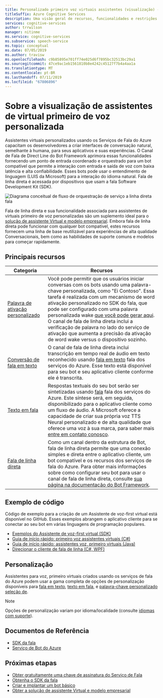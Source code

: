 ```yaml
---
title: Personalizado primeiro voz virtuais assistentes (visualização) - serviços de fala
titleSuffix: Azure Cognitive Services
description: Uma visão geral de recursos, funcionalidades e restrições para assistentes virtuais personalizados de voz, primeiro usando o canal de fala de linha direta no Bot Framework e o Cognitive Services fala Software Development Kit (SDK).
services: cognitive-services
author: trrwilson
manager: nitinme
ms.service: cognitive-services
ms.subservice: speech-service
ms.topic: conceptual
ms.date: 07/05/2019
ms.author: travisw
ms.openlocfilehash: c9b85895e701ff74e025d6f7895bc32513bc29a1
ms.sourcegitcommit: 47ce9ac1eb1561810b8e4242c45127f7b4a4aa1a
ms.translationtype: MT
ms.contentlocale: pt-BR
ms.lasthandoff: 07/11/2019
ms.locfileid: "67806896"
---
```

# <a name="about-custom-voice-first-virtual-assistants-preview"></a>Sobre a visualização de assistentes de virtual primeiro de voz personalizada

Assistentes virtuais personalizados usando os Serviços de Fala do Azure capacitam os desenvolvedores a criar interfaces de conversação natural, semelhante à humana, para seus aplicativos e suas experiências. O Canal de Fala de Direct Line do Bot Framework aprimora essas funcionalidades fornecendo um ponto de entrada coordenado e orquestrado para um bot compatível que permite a interação com entrada e saída de voz com baixa latência e alta confiabilidade. Esses bots pode usar o entendimento de linguagem (LUIS da Microsoft) para a interação do idioma natural. Fala de linha direta é acessada por dispositivos que usam a fala Software Development Kit (SDK).

   ![Diagrama conceitual de fluxo de orquestração de serviço a linha direta fala](media/voice-first-virtual-assistants/overview.png "fluxo o canal de fala")


Fala de linha direta e sua funcionalidade associada para assistentes de virtuais primeiro de voz personalizadas são um suplemento ideal para o [solução de assistente Virtual e modelo empresarial](https://docs.microsoft.com/azure/bot-service/bot-builder-enterprise-template-overview). Embora fala de linha direta pode funcionar com qualquer bot compatível, estes recursos fornecem uma linha de base reutilizável para experiências de alta qualidade Conversacionais, bem como as habilidades de suporte comuns e modelos para começar rapidamente.


## <a name="core-features"></a>Principais recursos

| Categoria | Recursos |
|----------|----------|
|[Palavra de ativação personalizado](speech-devices-sdk-create-kws.md) | Você pode permitir que os usuários iniciar conversas com os bots usando uma palavra-chave personalizada, como "Ei Contoso". Essa tarefa é realizada com um mecanismo de word ativação personalizado no SDK do fala, que pode ser configurado com uma palavra personalizada wake [que você pode gerar aqui](speech-devices-sdk-create-kws.md). O canal de fala de linha direta inclui a verificação de palavra no lado do serviço de ativação que aumenta a precisão da ativação de word wake versus o dispositivo sozinho.
|[Conversão de fala em texto](speech-to-text.md) | O canal de fala de linha direta inclui transcrição em tempo real de áudio em texto reconhecido usando [fala em texto](speech-to-text.md) fala dos serviços do Azure. Esse texto está disponível para seu bot e seu aplicativo cliente conforme ele é transcrita.
|[Texto em fala](text-to-speech.md) | Respostas textuais do seu bot serão ser sintetizadas usando [fala](text-to-speech.md) fala dos serviços do Azure. Este síntese será, em seguida, disponibilizado para o aplicativo cliente como um fluxo de áudio. A Microsoft oferece a capacidade de criar sua própria voz TTS Neural personalizado e de alta qualidade que oferece uma voz à sua marca, para saber mais [entre em contato conosco](mailto:mstts@microsoft.com).
|[Fala de linha direta](https://docs.microsoft.com/azure/bot-service/bot-service-channel-connect-directlinespeech) | Como um canal dentro da estrutura de Bot, fala de linha direta permite que uma conexão simples e direta entre o aplicativo cliente, um bot compatível e os recursos dos serviços de fala do Azure. Para obter mais informações sobre como configurar seu bot para usar o canal de fala de linha direta, consulte [sua página na documentação do Bot Framework](https://docs.microsoft.com/azure/bot-service/bot-service-channel-connect-directlinespeech).

## <a name="sample-code"></a>Exemplo de código

Código de exemplo para a criação de um Assistente de voz-first virtual está disponível no GitHub. Esses exemplos abrangem o aplicativo cliente para se conectar ao seu bot em várias linguagens de programação populares.

* [Exemplos do Assistente de voz-first virtual (SDK)](https://aka.ms/csspeech/samples)
* [Guia de início rápido: primeiro voz assistentes virtuais (C#)](quickstart-virtual-assistant-csharp-uwp.md)
* [Guia de início rápido: assistentes voz, primeiro virtuais (Java)](quickstart-virtual-assistant-java-jre.md)
* [Direcionar o cliente de fala de linha (C#, WPF)](https://github.com/Azure-Samples/Cognitive-Services-Direct-Line-Speech-Client)

## <a name="customization"></a>Personalização

Assistentes para voz, primeiro virtuais criados usando os serviços de fala do Azure podem usar a gama completa de opções de personalização disponíveis para [fala em texto](speech-to-text.md), [texto em fala](text-to-speech.md), e [palavra-chave personalizado seleção de](speech-devices-sdk-create-kws.md).

> [!NOTE]
> Opções de personalização variam por idioma/localidade (consulte [idiomas com suporte](supported-languages.md)).

## <a name="reference-docs"></a>Documentos de Referência

* [SDK da fala](speech-sdk-reference.md)
* [Serviço de Bot do Azure](https://docs.microsoft.com/azure/bot-service/?view=azure-bot-service-4.0)

## <a name="next-steps"></a>Próximas etapas

* [Obter gratuitamente uma chave de assinatura do Serviço de Fala](get-started.md)
* [Obtenha o SDK da fala](speech-sdk.md)
* [Criar e implantar um bot básico](https://docs.microsoft.com/azure/bot-service/bot-builder-tutorial-basic-deploy?view=azure-bot-service-4.0)
* [Obter a solução de assistente Virtual e modelo empresarial](https://github.com/Microsoft/AI)
